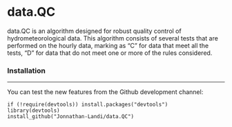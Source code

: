 # **data.QC**

data.QC is an algorithm designed for robust quality control of hydrometeorological data. This algorithm consists of several tests that are performed on the hourly data, marking as “C” for data that meet all the tests, “D” for data that do not meet one or more of the rules considered.

### Installation

------------------------------------------------------------------------

You can test the new features from the Github development channel:

```         
if (!require(devtools)) install.packages("devtools") 
library(devtools)
install_github("Jonnathan-Landi/data.QC")
```
